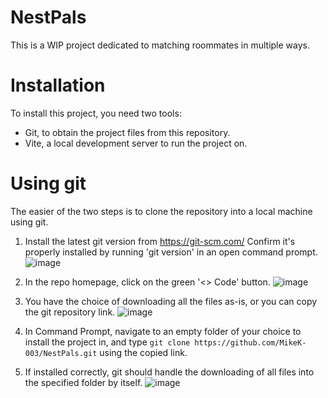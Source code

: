 # NestPals
This is a WIP project dedicated to matching roommates in multiple ways.

# Installation
To install this project, you need two tools:
- Git, to obtain the project files from this repository.
- Vite, a local development server to run the project on.

# Using git
The easier of the two steps is to clone the repository into a local machine using git.
1. Install the latest git version from https://git-scm.com/
Confirm it's properly installed by running 'git version' in an open command prompt.
![image](https://github.com/MikeK-003/NestPals/assets/102551944/54f38d81-4029-4f57-b808-d954e79f3907)

2. In the repo homepage, click on the green '<> Code' button.
![image](https://github.com/MikeK-003/NestPals/assets/102551944/e53ed27e-5a6a-4304-81ef-5ae8a3f19abe)

3. You have the choice of downloading all the files as-is, or you can copy the git repository link.
![image](https://github.com/MikeK-003/NestPals/assets/102551944/8d971172-1927-4588-b742-a3ca8961086e)

4. In Command Prompt, navigate to an empty folder of your choice to install the project in, and type
   `git clone https://github.com/MikeK-003/NestPals.git` using the copied link.

5. If installed correctly, git should handle the downloading of all files into the specified folder by itself.
![image](https://github.com/MikeK-003/NestPals/assets/102551944/03802a63-91b4-4a12-abb7-cdb626aead84)
